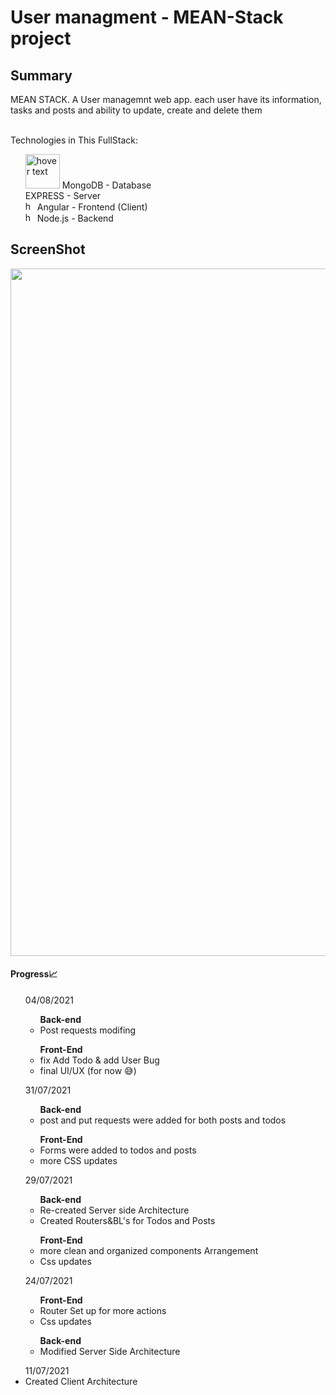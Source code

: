 # User managment  - MEAN-Stack project
<h2>Summary</h2>
<span>MEAN STACK.
A User managemnt web app. each user have its information, tasks and posts and ability to update, create and delete them</span><br/><br/>

Technologies in This FullStack:
<ul>
   <img src="https://seeklogo.com/images/M/mongodb-logo-4A71340576-seeklogo.com.png" width="55px" title="hover text">
  MongoDB - Database<br/>
  EXPRESS - Server<br/>
  <img src="https://seeklogo.com/images/A/angular-logo-B76B1CDE98-seeklogo.com.png" width="15px" title="hover text">
  Angular - Frontend (Client)<br/>
  <img src="https://seeklogo.com/images/N/nodejs-logo-FBE122E377-seeklogo.com.png" width="15px" title="hover text">
  Node.js - Backend<br/>
  </ul>
  <h2>ScreenShot</h2>
  <img src="https://github.com/Neria28/UsersMGMT_MEAN_Stack_project/blob/main/screenshot.gif?raw=true" width="1100">
<h4>Progress📈</h4>
<ul>04/08/2021
  <ul><strong>Back-end </strong>
    <li>Post requests modifing</li>
  </ul>
  <ul><strong>Front-End</strong>
    <li>fix Add Todo & add User Bug</li>
    <li>final UI/UX (for now 😅)</li>
  </ul>
</ul>

<ul>31/07/2021
  <ul><strong>Back-end </strong>
    <li>post and put requests were added for both posts and todos</li>
  </ul>
  <ul><strong>Front-End</strong>
    <li>Forms were added to todos and posts</li>
    <li>more CSS updates</li>
  </ul>
</ul>
<ul>29/07/2021
  <ul><strong>Back-end</strong>
    <li>Re-created Server side Architecture</li>
    <li>Created Routers&BL's for Todos and Posts</li>
  </ul>
  <ul><strong>Front-End</strong>
    <li>more clean and organized components Arrangement</li>
    <li>Css updates</li>
  </ul>
</ul>
<ul>24/07/2021
  <ul><strong>Front-End</strong>
    <li>Router Set up for more actions</li>
    <li>Css updates</li>
  </ul>
  <ul><strong>Back-end</strong>
    <li>Modified Server Side Architecture</li>
  </ul>
</ul>
<ul> 11/07/2021
  <li>Created Client Architecture</li>  
</ul>
